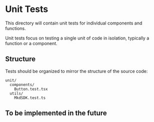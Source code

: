 # Unit Tests

This directory will contain unit tests for individual components and functions.

Unit tests focus on testing a single unit of code in isolation, typically a function or a component.

## Structure

Tests should be organized to mirror the structure of the source code:

```
unit/
  components/
    Button.test.tsx
  utils/
    MkdSDK.test.ts
```

## To be implemented in the future

